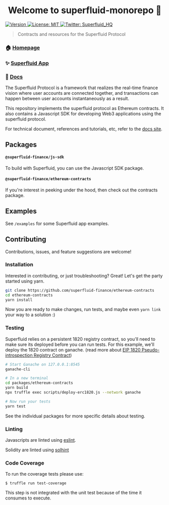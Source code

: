 <h1 align="center">Welcome to superfluid-monorepo 👋</h1>
<p>
  <a href="https://www.npmjs.com/package/@superfluid-finance/ethereum-contracts" target="_blank">
    <img alt="Version" src="https://img.shields.io/npm/v/@superfluid-finance/ethereum-contracts.svg">
  </a>
  <a href="#" target="_blank">
    <img alt="License: MIT" src="https://img.shields.io/badge/License-MIT-yellow.svg" />
  </a>
  <a href="https://twitter.com/Superfluid_HQ/status/" target="_blank">
    <img alt="Twitter: Superfluid_HQ" src="https://img.shields.io/twitter/follow/Superfluid_HQ.svg?style=social" />
  </a>
</p>

> Contracts and resources for the Superfluid Protocol

### 🏠 [Homepage](https://superfluid.finance)

### ✨ [Superfluid App](https://app.superfluid.finance/)

### 📖 [Docs](https://docs.superfluid.finance)

The Superfluid Protocol is a framework that realizes the real-time finance vision
where user accounts are connected together, and transactions can happen between
user accounts instantaneously as a result.

This repository implements the superfluid protocol as Ethereum contracts. It also
contains a Javascript SDK for developing Web3 applications using the superfluid
protocol.

For technical document, references and tutorials, etc, refer to the
[docs site](http://docs.superfluid.finance/).

## Packages

#### `@superfluid-finance/js-sdk`

To build with Superfluid, you can use the Javascript SDK package.

#### `@superfluid-finance/ethereum-contracts`

If you're interest in peeking under the hood, then check out the contracts package.

## Examples

See `/examples` for some Superfluid app examples.

## Contributing

Contributions, issues, and feature suggestions are welcome!

### Installation

Interested in contributing, or just troubleshooting? Great! Let's get the party started using yarn.

```bash
git clone https://github.com/superfluid-finance/ethereum-contracts
cd ethereum-contracts
yarn install
```

Now you are ready to make changes, run tests, and maybe even `yarn link` your way to a solution :)

### Testing

Superfluid relies on a persistent 1820 registry contract, so you'll need to make sure its deployed before you can run tests. For this example, we'll deploy the 1820 contract on ganache. (read more about [EIP 1820 Pseudo-introspection Registry Contract](https://eips.ethereum.org/EIPS/eip-1820))

```bash
# Start Ganache on 127.0.0.1:8545
ganache-cli

# In a new terminal
cd packages/ethereum-contracts
yarn build
npx truffle exec scripts/deploy-erc1820.js --network ganache

# Now run your tests
yarn test
```

See the individual packages for more specific details about testing.

### Linting

Javascripts are linted using [eslint](https://eslint.org/).

Solidity are linted using [solhint](https://protofire.github.io/solhint/)

### Code Coverage

To run the coverage tests please use:

```
$ truffle run test-coverage
```

This step is not integrated with the unit test because of the time it consumes to execute.
